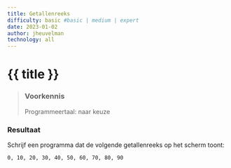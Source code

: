 ```yaml
---
title: Getallenreeks
difficulty: basic #basic | medium | expert
date: 2023-01-02
author: jheuvelman
technology: all
---
```




# {{ title }}

> ### Voorkennis
> Programmeertaal: naar keuze

### Resultaat
Schrijf een programma dat de volgende getallenreeks op het scherm toont:  
```shell
0, 10, 20, 30, 40, 50, 60, 70, 80, 90
```
